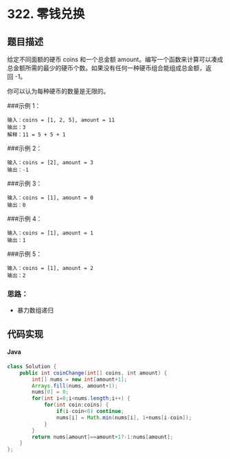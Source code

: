 # 322. 零钱兑换

## 题目描述
给定不同面额的硬币 coins 和一个总金额 amount。编写一个函数来计算可以凑成总金额所需的最少的硬币个数。如果没有任何一种硬币组合能组成总金额，返回 -1。

你可以认为每种硬币的数量是无限的。



###示例 1：
```
输入：coins = [1, 2, 5], amount = 11
输出：3 
解释：11 = 5 + 5 + 1
```
###示例 2：
```
输入：coins = [2], amount = 3
输出：-1
```
###示例 3：
```
输入：coins = [1], amount = 0
输出：0
```
###示例 4：
```
输入：coins = [1], amount = 1
输出：1
```
###示例 5：
```
输入：coins = [1], amount = 2
输出：2
```


### 思路：
- 暴力数组递归





## 代码实现
#### Java
```Java
class Solution {
    public int coinChange(int[] coins, int amount) {
        int[] nums = new int[amount+1];
		Arrays.fill(nums, amount+1);
		nums[0] = 0;
		for(int i=0;i<nums.length;i++) {
			for(int coin:coins) {
				if(i-coin<0) continue;
				nums[i] = Math.min(nums[i], 1+nums[i-coin]);
			}
		}
		return nums[amount]==amount+1?-1:nums[amount];
    }
};
```